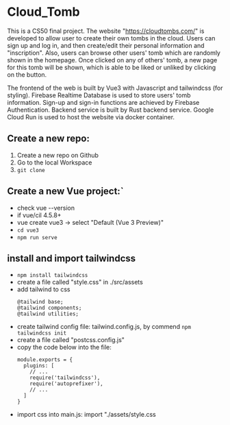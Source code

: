 # Cloud_Tomb

This is a CS50 final project. 
The website "https://cloudtombs.com/" is developed to allow user to create their own tombs in the cloud.
Users can sign up and log in, and then create/edit their personal information and "inscription". 
Also, users can browse other users' tomb which are randomly shown in the homepage. 
Once clicked on any of others' tomb, a new page for this tomb will be shown, which is able to be liked or unliked by clicking on the button.

The frontend of the web is built by Vue3 with Javascript and tailwindcss (for styling).
Firebase Realtime Database is used to store users' tomb information.
Sign-up and sign-in functions are achieved by Firebase Authentication.
Backend service is built by Rust backend service.
Google Cloud Run is used to host the website via docker container.



## Create a new repo:
1. Create a new repo on Github
1. Go to the local Workspace 
1. `git clone`

## Create a new Vue project:`
- check vue --version
- if vue/cil 4.5.8+
- vue create vue3 -> select "Default (Vue 3 Preview)"
- `cd vue3`
- `npm run serve`

## install and import tailwindcss 
- `npm install tailwindcss`
- create a file called "style.css" in ./src/assets
- add tailwind to css
    ```
    @tailwind base;          
    @tailwind components;          
    @tailwind utilities;
    ```
- create tailwind config file: tailwind.config.js, by commend `npm tailwindcss init`
- create a file called "postcss.config.js"
- copy the code below into the file:
    ```
    module.exports = {
      plugins: [
        // ...
        require('tailwindcss'),
        require('autoprefixer'),
        // ...
      ]
    }
    ```
- import css into main.js: import "./assets/style.css
      
